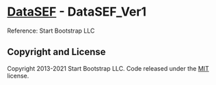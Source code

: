 # [DataSEF](https://datasef.github.io/) - DataSEF_Ver1
Reference: Start Bootstrap LLC
## Copyright and License
Copyright 2013-2021 Start Bootstrap LLC. Code released under the [MIT](https://github.com/StartBootstrap/startbootstrap-clean-blog-jekyll/blob/master/LICENSE) license.
